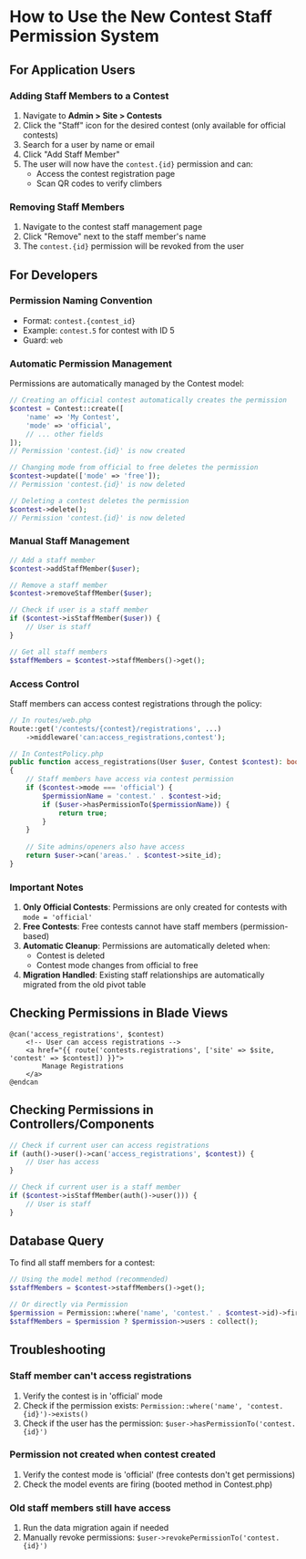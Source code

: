 # How to Use the New Contest Staff Permission System

## For Application Users

### Adding Staff Members to a Contest

1. Navigate to **Admin > Site > Contests**
2. Click the "Staff" icon for the desired contest (only available for official contests)
3. Search for a user by name or email
4. Click "Add Staff Member"
5. The user will now have the `contest.{id}` permission and can:
   - Access the contest registration page
   - Scan QR codes to verify climbers

### Removing Staff Members

1. Navigate to the contest staff management page
2. Click "Remove" next to the staff member's name
3. The `contest.{id}` permission will be revoked from the user

## For Developers

### Permission Naming Convention

- Format: `contest.{contest_id}`
- Example: `contest.5` for contest with ID 5
- Guard: `web`

### Automatic Permission Management

Permissions are automatically managed by the Contest model:

```php
// Creating an official contest automatically creates the permission
$contest = Contest::create([
    'name' => 'My Contest',
    'mode' => 'official',
    // ... other fields
]);
// Permission 'contest.{id}' is now created

// Changing mode from official to free deletes the permission
$contest->update(['mode' => 'free']);
// Permission 'contest.{id}' is now deleted

// Deleting a contest deletes the permission
$contest->delete();
// Permission 'contest.{id}' is now deleted
```

### Manual Staff Management

```php
// Add a staff member
$contest->addStaffMember($user);

// Remove a staff member
$contest->removeStaffMember($user);

// Check if user is a staff member
if ($contest->isStaffMember($user)) {
    // User is staff
}

// Get all staff members
$staffMembers = $contest->staffMembers()->get();
```

### Access Control

Staff members can access contest registrations through the policy:

```php
// In routes/web.php
Route::get('/contests/{contest}/registrations', ...)
    ->middleware('can:access_registrations,contest');

// In ContestPolicy.php
public function access_registrations(User $user, Contest $contest): bool
{
    // Staff members have access via contest permission
    if ($contest->mode === 'official') {
        $permissionName = 'contest.' . $contest->id;
        if ($user->hasPermissionTo($permissionName)) {
            return true;
        }
    }
    
    // Site admins/openers also have access
    return $user->can('areas.' . $contest->site_id);
}
```

### Important Notes

1. **Only Official Contests**: Permissions are only created for contests with `mode = 'official'`
2. **Free Contests**: Free contests cannot have staff members (permission-based)
3. **Automatic Cleanup**: Permissions are automatically deleted when:
   - Contest is deleted
   - Contest mode changes from official to free
4. **Migration Handled**: Existing staff relationships are automatically migrated from the old pivot table

## Checking Permissions in Blade Views

```blade
@can('access_registrations', $contest)
    <!-- User can access registrations -->
    <a href="{{ route('contests.registrations', ['site' => $site, 'contest' => $contest]) }}">
        Manage Registrations
    </a>
@endcan
```

## Checking Permissions in Controllers/Components

```php
// Check if current user can access registrations
if (auth()->user()->can('access_registrations', $contest)) {
    // User has access
}

// Check if current user is a staff member
if ($contest->isStaffMember(auth()->user())) {
    // User is staff
}
```

## Database Query

To find all staff members for a contest:

```php
// Using the model method (recommended)
$staffMembers = $contest->staffMembers()->get();

// Or directly via Permission
$permission = Permission::where('name', 'contest.' . $contest->id)->first();
$staffMembers = $permission ? $permission->users : collect();
```

## Troubleshooting

### Staff member can't access registrations
1. Verify the contest is in 'official' mode
2. Check if the permission exists: `Permission::where('name', 'contest.{id}')->exists()`
3. Check if the user has the permission: `$user->hasPermissionTo('contest.{id}')`

### Permission not created when contest created
1. Verify the contest mode is 'official' (free contests don't get permissions)
2. Check the model events are firing (booted method in Contest.php)

### Old staff members still have access
1. Run the data migration again if needed
2. Manually revoke permissions: `$user->revokePermissionTo('contest.{id}')`
